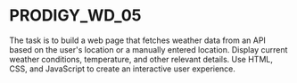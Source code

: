 # PRODIGY_WD_05
The task is to build a web page that fetches weather data from an API based on the user's location or a manually entered location. Display current weather conditions, temperature, and other relevant details. Use HTML, CSS, and JavaScript to create an interactive user experience.

